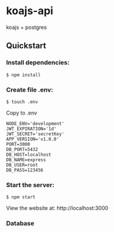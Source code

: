 # koajs-api
koajs + postgres

## Quickstart

### Install dependencies:
```$ npm install```

### Create file .env:

```$ touch .env```

Copy to .env
```
NODE_ENV='development'
JWT_EXPIRATION='1d'
JWT_SECRET='secretKey'
APP_VERSION='v1.0.0'
PORT=3000
DB_PORT=5432
DB_HOST=localhost
DB_NAME=express
DB_USER=root
DB_PASS=123456
```

### Start the server:
```$ npm start```

View the website at: http://localhost:3000

### Database
